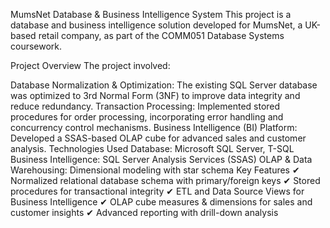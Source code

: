 MumsNet Database & Business Intelligence System
This project is a database and business intelligence solution developed for MumsNet, a UK-based retail company, as part of the COMM051 Database Systems coursework.

Project Overview
The project involved:

Database Normalization & Optimization: The existing SQL Server database was optimized to 3rd Normal Form (3NF) to improve data integrity and reduce redundancy.
Transaction Processing: Implemented stored procedures for order processing, incorporating error handling and concurrency control mechanisms.
Business Intelligence (BI) Platform: Developed a SSAS-based OLAP cube for advanced sales and customer analysis.
Technologies Used
Database: Microsoft SQL Server, T-SQL
Business Intelligence: SQL Server Analysis Services (SSAS)
OLAP & Data Warehousing: Dimensional modeling with star schema
Key Features
✔ Normalized relational database schema with primary/foreign keys
✔ Stored procedures for transactional integrity
✔ ETL and Data Source Views for Business Intelligence
✔ OLAP cube measures & dimensions for sales and customer insights
✔ Advanced reporting with drill-down analysis
